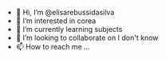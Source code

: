 - 👋 Hi, I’m @elisarebussidasilva
- 👀 I’m interested in corea
- 🌱 I’m currently learning subjects
- 💞️ I’m looking to collaborate on I don't know
- 📫 How to reach me ...

<!---
elisarebussidasilva/elisarebussidasilva is a ✨ special ✨ repository because its `README.md` (this file) appears on your GitHub profile.
You can click the Preview link to take a look at your changes.
--->
